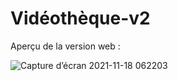 # Vidéothèque-v2

Aperçu de la version web :


![Capture d’écran 2021-11-18 062203](https://user-images.githubusercontent.com/85608576/142346001-a1c5f4ae-bb4f-4eaa-87d6-774f87e1c6fe.png)
